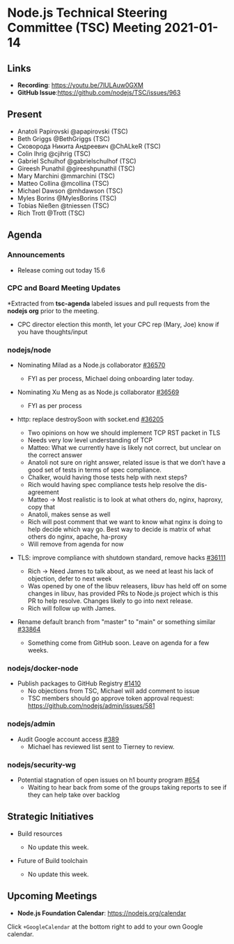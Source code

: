 # Node.js Technical Steering Committee (TSC) Meeting 2021-01-14

## Links

* **Recording**: https://youtu.be/7lULAuw0GXM 
* **GitHub Issue**:https://github.com/nodejs/TSC/issues/963

## Present

* Anatoli Papirovski @apapirovski (TSC)
* Beth Griggs @BethGriggs (TSC)
* Сковорода Никита Андреевич @ChALkeR (TSC)
* Colin Ihrig @cjihrig (TSC)
* Gabriel Schulhof @gabrielschulhof (TSC)
* Gireesh Punathil @gireeshpunathil (TSC)
* Mary Marchini @mmarchini (TSC)
* Matteo Collina @mcollina (TSC)
* Michael Dawson @mhdawson (TSC)
* Myles Borins @MylesBorins (TSC)
* Tobias Nießen @tniessen (TSC)
* Rich Trott @Trott (TSC)

## Agenda

### Announcements

* Release coming out today 15.6

### CPC and Board Meeting Updates
 
*Extracted from **tsc-agenda** labeled issues and pull requests from the **nodejs org** prior to the meeting.

* CPC director election this month, let your CPC rep (Mary, Joe) know if you have thoughts/input 

### nodejs/node

* Nominating Milad as a Node.js collaborator [#36570](https://github.com/nodejs/node/issues/36570)
  * FYI as per process, Michael doing onboarding later today.

* Nominating Xu Meng as as Node.js collaborator [#36569](https://github.com/nodejs/node/issues/36569)
  * FYI as per process

* http: replace destroySoon with socket.end [#36205](https://github.com/nodejs/node/pull/36205)
  * Two opinions on how we should implement TCP RST packet in TLS
  * Needs very low level understanding of TCP
  * Matteo: What we currently have is likely not correct, but unclear on the correct answer
  * Anatoli not sure on right answer, related issue is that we don’t have a good set of tests
    in terms of spec compliance.  
  * Chalker, would having those tests help with next steps?
  * Rich would having spec compliance tests help resolve the dis-agreement 
  * Matteo -> Most realistic is to look at what others do, nginx, haproxy, copy that
  * Anatoli, makes sense as well 
  * Rich will post comment that we want to know what nginx is doing to help decide which way
    go. Best way to decide is matrix of what others do nginx, apache, ha-proxy 
  * Will remove from agenda for now

* TLS: improve compliance with shutdown standard, remove hacks [#36111](https://github.com/nodejs/node/pull/36111)
  * Rich -> Need James to talk about, as we need at least his lack of objection, defer to next week
  * Was opened by one of the libuv releasers, libuv has held off on some changes in libuv, has provided PRs to Node.js project which is this PR to help resolve. Changes  likely to go into next release.
  * Rich will follow up with James.

* Rename default branch from "master" to "main" or something similar [#33864](https://github.com/nodejs/node/issues/33864)
  * Something come from GitHub soon. Leave on agenda for a few weeks.

### nodejs/docker-node

* Publish packages to GitHub Registry [#1410](https://github.com/nodejs/docker-node/pull/1410)
  * No objections from TSC, Michael will add comment to issue
  * TSC members should go approve token approval request: https://github.com/nodejs/admin/issues/581

### nodejs/admin

* Audit Google account access [#389](https://github.com/nodejs/admin/issues/389)
  * Michael has reviewed list sent to Tierney to review.

### nodejs/security-wg

* Potential stagnation of open issues on h1 bounty program [#654](https://github.com/nodejs/security-wg/issues/654)
  * Waiting to hear back from some of the groups taking reports to see if they can help take over backlog

## Strategic Initiatives

* Build resources
  * No update this week.

* Future of Build toolchain
  * No update this week.

## Upcoming Meetings

* **Node.js Foundation Calendar**: https://nodejs.org/calendar

Click `+GoogleCalendar` at the bottom right to add to your own Google calendar.

